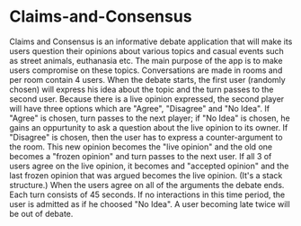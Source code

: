# Claims-and-Consensus
  Claims and Consensus is an informative debate application that will make its users question their opinions about various topics and casual events such as street animals, euthanasia etc. The main purpose of the app is to make users compromise on these topics. Conversations are made in rooms and per room contain 4 users. When the debate starts, the first user (randomly chosen) will express his idea about the topic and the turn passes to the second user. Because there is a live opinion expressed, the second player will have three options which are "Agree", "Disagree" and "No Idea". If "Agree" is chosen, turn passes to the next player; if "No Idea" is chosen, he gains an oppurtunity to ask a question about the live opinion to its owner. If "Disagree" is chosen, then the user has to express a counter-argument to the room. This new opinion becomes the "live opinion" and the old one becomes a "frozen opinion" and turn passes to the next user. If all 3 of users agree on the live opinion, it becomes and "accepted opinion" and the last frozen opinion that was argued becomes the live opinion. (It's a stack structure.) When the users agree on all of the arguments the debate ends. Each turn consists of 45 seconds. If no interactions in this time period, the user is admitted as if he choosed "No Idea". A user becoming late twice will be out of debate.
